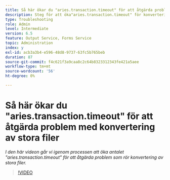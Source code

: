 ```yaml
---
title: Så här ökar du "aries.transaction.timeout" för att åtgärda problem med konvertering av stora filer
description: Steg för att öka"aries.transaction.timeout" för konvertering av stora filer
type: Troubleshooting
role: Admin
level: Intermediate
version: 6.5
feature: Output Service, Forms Service
topic: Administration
index: y
exl-id: acb3a3b4-e596-48d8-9737-63fc5b765beb
duration: 87
source-git-commit: f4c621f3a9caa8c2c64b8323312343fe421a5aee
workflow-type: tm+mt
source-wordcount: '56'
ht-degree: 0%

---
```


# Så här ökar du &quot;aries.transaction.timeout&quot; för att åtgärda problem med konvertering av stora filer

*I den här videon går vi igenom processen att öka antalet &quot;aries.transaction.timeout&quot; för att åtgärda problem som rör konvertering av stora filer.*

>[!VIDEO](https://video.tv.adobe.com/v/335502?quality=12&learn=on)
